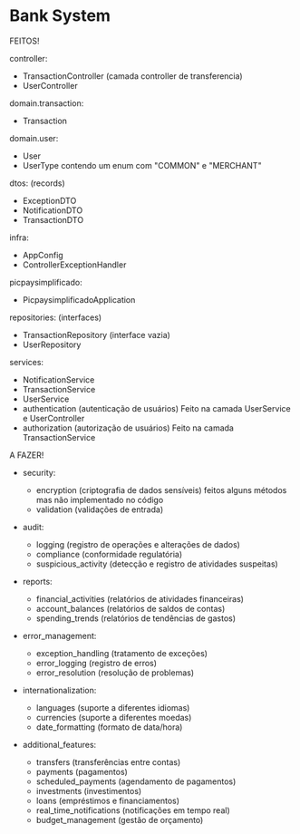 # Bank System

FEITOS!

controller:
 - TransactionController (camada controller de transferencia)
 - UserController
 
domain.transaction:
 - Transaction

domain.user:
 - User
 - UserType contendo um enum com "COMMON" e "MERCHANT"

dtos: (records)
 - ExceptionDTO
 - NotificationDTO
 - TransactionDTO

infra:
 - AppConfig
 - ControllerExceptionHandler

picpaysimplificado:
 - PicpaysimplificadoApplication

repositories: (interfaces)
 - TransactionRepository (interface vazia)
 - UserRepository

services:
 - NotificationService
 - TransactionService
 - UserService
 - authentication (autenticação de usuários) Feito na camada UserService e UserController
 - authorization (autorização de usuários) Feito na camada TransactionService

A FAZER!

- security:
  - encryption (criptografia de dados sensíveis) feitos alguns métodos mas não implementado no código
  - validation (validações de entrada)

- audit:
  - logging (registro de operações e alterações de dados)
  - compliance (conformidade regulatória)
  - suspicious_activity (detecção e registro de atividades suspeitas)

- reports:
  - financial_activities (relatórios de atividades financeiras)
  - account_balances (relatórios de saldos de contas)
  - spending_trends (relatórios de tendências de gastos)

- error_management:
  - exception_handling (tratamento de exceções)
  - error_logging (registro de erros)
  - error_resolution (resolução de problemas)

- internationalization:
  - languages (suporte a diferentes idiomas)
  - currencies (suporte a diferentes moedas)
  - date_formatting (formato de data/hora)

- additional_features:
  - transfers (transferências entre contas)
  - payments (pagamentos)
  - scheduled_payments (agendamento de pagamentos)
  - investments (investimentos)
  - loans (empréstimos e financiamentos)
  - real_time_notifications (notificações em tempo real)
  - budget_management (gestão de orçamento)
